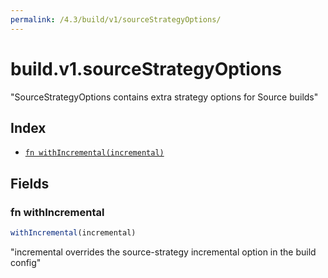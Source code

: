 ```yaml
---
permalink: /4.3/build/v1/sourceStrategyOptions/
---
```


# build.v1.sourceStrategyOptions

"SourceStrategyOptions contains extra strategy options for Source builds"

## Index

* [`fn withIncremental(incremental)`](#fn-withincremental)

## Fields

### fn withIncremental

```ts
withIncremental(incremental)
```

"incremental overrides the source-strategy incremental option in the build config"